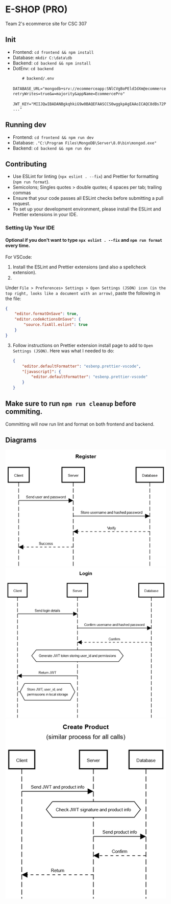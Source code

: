 # E-SHOP (PRO)

Team 2's ecommerce site for CSC 307

## Init

-   Frontend: `cd frontend && npm install`
-   Database: `mkdir C:\data\db`
-   Backend: `cd backend && npm install`
-   DotEnv: `cd backend`
    ```env
        # backend/.env
        DATABASE_URL="mongodb+srv://ecommerceapp:SNlCVgBoPEldIdXm@ecommercepro.vjker.mongodb.net/?retryWrites=true&w=majority&appName=EcommercePro"
        JWT_KEY="MIIJQwIBADANBgkqhkiG9w0BAQEFAASCCS0wggkpAgEAAoICAQC8dBs72P9i5XyWAL+TKJr7xyT8VbgBectQVnIWT6MJ45tQ36fd ..."
    ```

## Running dev

-   Frontend: `cd frontend && npm run dev`
-   Database: `."C:\Program Files\MongoDB\Server\8.0\bin\mongod.exe"`
-   Backend: `cd backend && npm run dev`

## Contributing

-   Use ESLint for linting (`npx eslint . --fix`) and Prettier for formatting (`npm run format`).
-   Semicolons; Singles quotes > double quotes; 4 spaces per tab; trailing commas
-   Ensure that your code passes all ESLint checks before submitting a pull request.
-   To set up your development environment, please install the ESLint and Prettier extensions in your IDE.

### Setting Up Your IDE

#### Optional if you don't want to type `npx eslint . --fix` and `npm run format` every time.

For VSCode:

1. Install the ESLint and Prettier extensions (and also a spellcheck extension).
2.

Under `File > Preferences> Settings > Open Settings (JSON) icon (in the top right, looks like a document with an arrow)`,
paste the following in the file:

```json
{
    "editor.formatOnSave": true,
    "editor.codeActionsOnSave": {
        "source.fixAll.eslint": true
    }
}
```

3. Follow instructions on Prettier extension install page to add to `Open Settings (JSON)`. Here was what I needed to
   do:
    ```json
    {
        "editor.defaultFormatter": "esbenp.prettier-vscode",
        "[javascript]": {
            "editor.defaultFormatter": "esbenp.prettier-vscode"
        }
    }
    ```

## Make sure to run `npm run cleanup` before commiting.

Committing will now run lint and format on both frontend and backend.

## Diagrams
![Register](https://raw.githubusercontent.com/phillip-niakoulov/307-ecommerce-site/refs/heads/dev/register.png)
![Login](https://raw.githubusercontent.com/phillip-niakoulov/307-ecommerce-site/refs/heads/dev/Login.png)
![Add Product](https://raw.githubusercontent.com/phillip-niakoulov/307-ecommerce-site/refs/heads/dev/CreateProduct.png)
